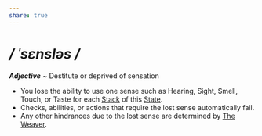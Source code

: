 ```yaml
---
share: true
---
```

# */ ˈsɛnsləs /*
***Adjective*** ~ Destitute or deprived of sensation

- You lose the ability to use one sense such as Hearing, Sight, Smell, Touch, or Taste for each [Stack](../Core/State.md#Stacking) of this [State](../Core/State.md).
- Checks, abilities, or actions that require the lost sense automatically fail.
- Any other hindrances due to the lost sense are determined by [The Weaver](../Introduction/TTRPG.md#The%20Weaver).